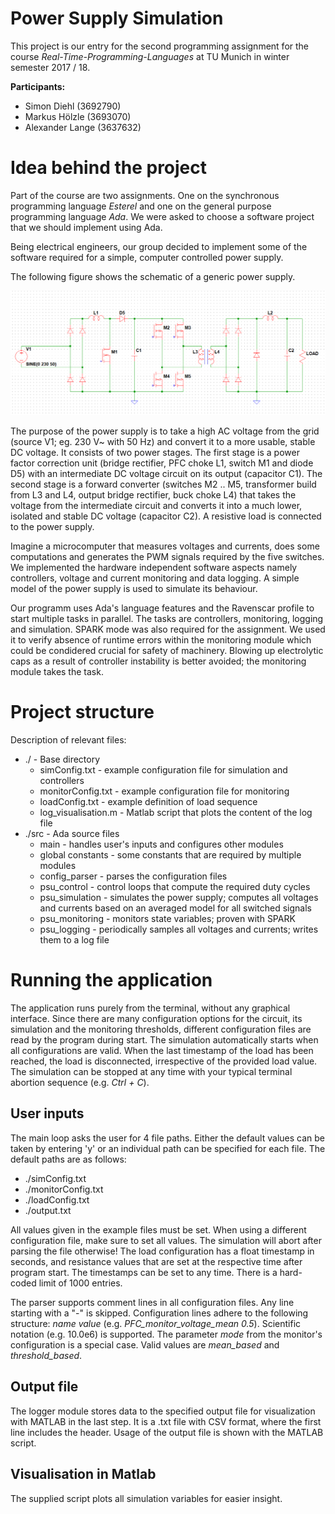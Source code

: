 # Power Supply Simulation

This project is our entry for the second programming assignment for the course *Real-Time-Programming-Languages* at TU Munich in winter semester 2017 / 18.

**Participants:**
* Simon Diehl (3692790)
* Markus Hölzle (3693070)
* Alexander Lange (3637632)

# Idea behind the project

Part of the course are two assignments. One on the synchronous programming language *Esterel* and one on the general purpose programming language *Ada*. We were asked to choose a software project that we should implement using Ada.

Being electrical engineers, our group decided to implement some of the software required for a simple, computer controlled power supply.

The following figure shows the schematic of a generic power supply.

![Schematic](Schematic.png)

The purpose of the power supply is to take a high AC voltage from the grid (source V1; eg. 230 V~ with 50 Hz) and convert it to a more usable, stable DC voltage. It consists of two power stages. The first stage is a power factor correction unit (bridge rectifier, PFC choke L1, switch M1 and diode D5) with an intermediate DC voltage circuit on its output (capacitor C1). The second stage is a forward converter (switches M2 .. M5, transformer build from L3 and L4, output bridge rectifier, buck choke L4) that takes the voltage from the intermediate circuit and converts it into a much lower, isolated and stable DC voltage (capacitor C2). A resistive load is connected to the power supply.

Imagine a microcomputer that measures voltages and currents, does some computations and generates the PWM signals required by the five switches.
We implemented the hardware independent software aspects namely controllers, voltage and current monitoring and data logging.
A simple model of the power supply is used to simulate its behaviour.

Our programm uses Ada's language features and the Ravenscar profile to start multiple tasks in parallel.
The tasks are controllers, monitoring, logging and simulation.
SPARK mode was also required for the assignment.
We used it to verify absence of runtime errors within the monitoring module which could be condidered crucial for safety of machinery.
Blowing up electrolytic caps as a result of controller instability is better avoided; the monitoring module takes the task.

# Project structure

Description of relevant files:
* ./ - Base directory
   * simConfig.txt - example configuration file for simulation and controllers
   * monitorConfig.txt - example configuration file for monitoring
   * loadConfig.txt - example definition of load sequence
   * log_visualisation.m - Matlab script that plots the content of the log file
* ./src - Ada source files
   * main - handles user's inputs and configures other modules
   * global constants - some constants that are required by multiple modules
   * config_parser - parses the configuration files
   * psu_control - control loops that compute the required duty cycles
   * psu_simulation - simulates the power supply; computes all voltages and currents based on an averaged model for all switched signals
   * psu_monitoring - monitors state variables; proven with SPARK
   * psu_logging - periodically samples all voltages and currents; writes them to a log file

# Running the application
The application runs purely from the terminal, without any graphical interface.
Since there are many configuration options for the circuit, its simulation and the monitoring thresholds, different configuration files are read by the program during start.
The simulation automatically starts when all configurations are valid.
When the last timestamp of the load has been reached, the load is disconnected, irrespective of the provided load value.
The simulation can be stopped at any time with your typical terminal abortion sequence (e.g. *Ctrl + C*).

## User inputs

The main loop asks the user for 4 file paths. Either the default values can be taken by entering 'y' or an individual path can be specified for each file. The default paths are as follows:
* ./simConfig.txt
* ./monitorConfig.txt
* ./loadConfig.txt
* ./output.txt

All values given in the example files must be set.
When using a different configuration file, make sure to set all values. The simulation will abort after parsing the file otherwise!
The load configuration has a float timestamp in seconds, and resistance values that are set at the respective time after program start.
The timestamps can be set to any time. There is a hard-coded limit of 1000 entries.

The parser supports comment lines in all configuration files.
Any line starting with a "-" is skipped. Configuration lines adhere to the following structure: *name value* (e.g. *PFC_monitor_voltage_mean 0.5*).
Scientific notation (e.g. 10.0e6) is supported.
The parameter *mode* from the monitor's configuration is a special case.
Valid values are *mean_based* and *threshold_based*.

## Output file

The logger module stores data to the specified output file for visualization with MATLAB in the last step.
It is a .txt file with CSV format, where the first line includes the header. Usage of the output file is shown with the MATLAB script.

## Visualisation in Matlab

The supplied script plots all simulation variables for easier insight.